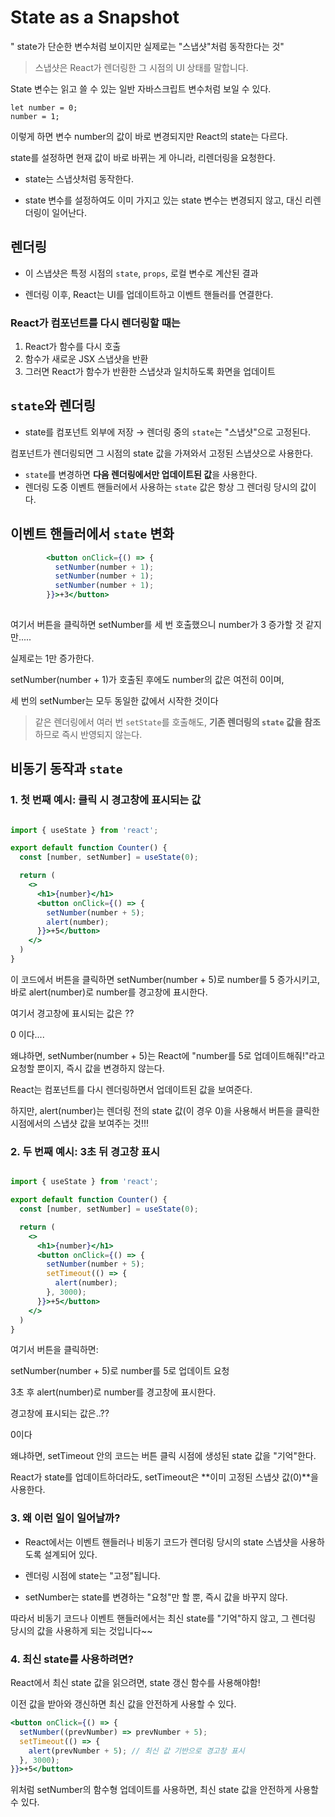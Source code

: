 # State as a Snapshot
" state가 단순한 변수처럼 보이지만 실제로는 "스냅샷"처럼 동작한다는 것"
> 스냅샷은 React가 렌더링한 그 시점의 UI 상태를 말합니다.

State 변수는 읽고 쓸 수 있는 일반 자바스크립트 변수처럼 보일 수 있다. 
```
let number = 0;
number = 1;
```
이렇게 하면 변수 number의 값이 바로 변경되지만  React의 state는 다르다.

state를 설정하면 현재 값이 바로 바뀌는 게 아니라, 리렌더링을 요청한다.


-  state는 스냅샷처럼 동작한다. 

- state 변수를 설정하여도 이미 가지고 있는 state 변수는 변경되지 않고, 대신 리렌더링이 일어난다.


## **렌더링**


- 이 스냅샷은 특정 시점의 `state`, `props`, 로컬 변수로 계산된 결과

- 렌더링 이후, React는 UI를 업데이트하고 이벤트 핸들러를 연결한다.

### React가 컴포넌트를 다시 렌더링할 때는

1. React가 함수를 다시 호출
2. 함수가 새로운 JSX 스냅샷을 반환 
3. 그러면 React가 함수가 반환한 스냅샷과 일치하도록 화면을 업데이트


## `state`와 렌더링

- state를 컴포넌트 외부에 저장 → 렌더링 중의 `state`는 "스냅샷"으로 고정된다.

컴포넌트가 렌더링되면 그 시점의 state 값을 가져와서 고정된 스냅샷으로 사용한다.
- `state`를 변경하면 **다음 렌더링에서만 업데이트된 값**을 사용한다.
- 렌더링 도중 이벤트 핸들러에서 사용하는 `state` 값은 항상 그 렌더링 당시의 값이다.

## 이벤트 핸들러에서 `state` 변화
``` jsx
        <button onClick={() => {
          setNumber(number + 1);
          setNumber(number + 1);
          setNumber(number + 1);
        }}>+3</button>
        
```
여기서 버튼을 클릭하면 setNumber를 세 번 호출했으니 number가 3 증가할 것 같지만.....

실제로는 1만 증가한다.

 setNumber(number + 1)가 호출된 후에도 number의 값은 여전히 0이며,
 
  세 번의 setNumber는 모두 동일한 값에서 시작한 것이다

> 같은 렌더링에서 여러 번 `setState`를 호출해도, **기존 렌더링의 `state` 값을 참조**하므로 즉시 반영되지 않는다.
        

##  비동기 동작과 `state`
### 1. 첫 번째 예시: 클릭 시 경고창에 표시되는 값
``` jsx

import { useState } from 'react';

export default function Counter() {
  const [number, setNumber] = useState(0);

  return (
    <>
      <h1>{number}</h1>
      <button onClick={() => {
        setNumber(number + 5);
        alert(number);
      }}>+5</button>
    </>
  )
}
```
이 코드에서 버튼을 클릭하면 setNumber(number + 5)로 number를 5 증가시키고, 바로 alert(number)로 number를 경고창에 표시한다.

여기서 경고창에 표시되는 값은 ??

0 이다....

왜냐하면, setNumber(number + 5)는 React에 "number를 5로 업데이트해줘!"라고 요청할 뿐이지, 즉시 값을 변경하지 않는다.

React는 컴포넌트를 다시 렌더링하면서 업데이트된 값을 보여준다.

하지만, alert(number)는 렌더링 전의 state 값(이 경우 0)을 사용해서 버튼을 클릭한 시점에서의 스냅샷 값을 보여주는 것!!!


### 2. 두 번째 예시: 3초 뒤 경고창 표시
``` jsx

import { useState } from 'react';

export default function Counter() {
  const [number, setNumber] = useState(0);

  return (
    <>
      <h1>{number}</h1>
      <button onClick={() => {
        setNumber(number + 5);
        setTimeout(() => {
          alert(number);
        }, 3000);
      }}>+5</button>
    </>
  )
}
```
여기서 버튼을 클릭하면:

setNumber(number + 5)로 number를 5로 업데이트 요청

3초 후 alert(number)로 number를 경고창에 표시한다.

경고창에 표시되는 값은..??


0이다

왜냐하면, setTimeout 안의 코드는 버튼 클릭 시점에 생성된 state 값을 "기억"한다.

React가 state를 업데이트하더라도, setTimeout은 **이미 고정된 스냅샷 값(0)**을 사용한다.

### 3. 왜 이런 일이 일어날까?

- React에서는 이벤트 핸들러나 비동기 코드가 렌더링 당시의 state 스냅샷을 사용하도록 설계되어 있다.

- 렌더링 시점에 state는 "고정"됩니다.

- setNumber는 state를 변경하는 "요청"만 할 뿐, 즉시 값을 바꾸지 않다.

따라서 비동기 코드나 이벤트 핸들러에서는 최신 state를 "기억"하지 않고, 그 렌더링 당시의 값을 사용하게 되는 것입니다~~

### 4. 최신 state를 사용하려면?
React에서 최신 state 값을 읽으려면, state 갱신 함수를 사용해야함!

이전 값을 받아와 갱신하면 최신 값을 안전하게 사용할 수 있다.

``` jsx
<button onClick={() => {
  setNumber((prevNumber) => prevNumber + 5);
  setTimeout(() => {
    alert(prevNumber + 5); // 최신 값 기반으로 경고창 표시
  }, 3000);
}}>+5</button>
```
위처럼 setNumber의 함수형 업데이트를 사용하면, 최신 state 값을 안전하게 사용할 수 있다.
